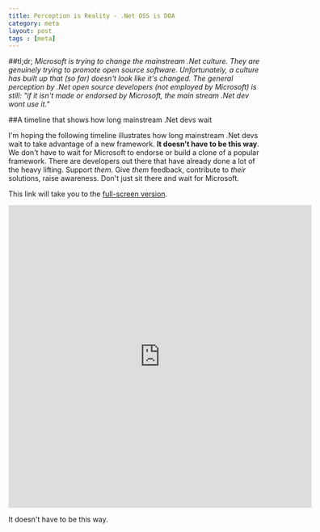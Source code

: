 ```yaml
---
title: Perception is Reality - .Net OSS is DOA
category: meta
layout: post
tags : [meta]
---
```


##tl;dr;
_Microsoft is trying to change the mainstream .Net culture. They are genuinely trying to promote open source software. Unfortunately, a culture has built up that (so far) doesn't look like it's changed. The general perception by .Net open source developers (not employed by Microsoft) is still: "if it isn't made or endorsed by Microsoft, the main stream .Net dev wont use it."_

##A timeline that shows how long mainstream .Net devs wait

I'm hoping the following timeline illustrates how long mainstream .Net devs wait to take advantage of a new framework. **It doesn't have to be this way**. We don't have to wait for Microsoft to endorse or build a clone of a popular framework. There are developers out there that have already done a lot of the heavy lifting. Support _them_. Give _them_ feedback, contribute to _their_ solutions, raise awareness. Don't just sit there and wait for Microsoft.

This link will take you to the [full-screen version](http://tinyurl.com/lbgqdej).

<iframe src="http://tinyurl.com/mpu4tbv" width="600" height="600" frameborder="0">perception is reality</iframe>

It doesn't have to be this way.

